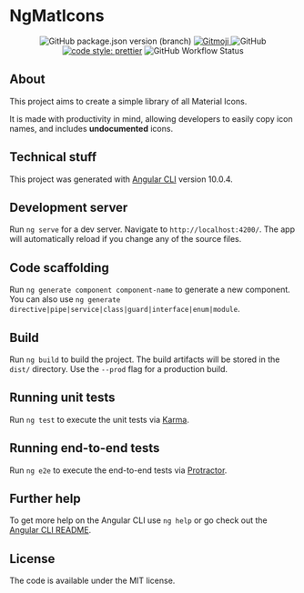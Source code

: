 # NgMatIcons


<p align="center">
<img alt="GitHub package.json version (branch)" src="https://img.shields.io/github/package-json/v/Dugnychon/MaterialIconsLibrary/main?label=version&style=flat-square">
	<a href="https://gitmoji.carloscuesta.me">
		<img src="https://img.shields.io/badge/gitmoji-%20😜%20😍-FFDD67.svg?style=flat-square"
			 alt="Gitmoji">
	</a>
	<img alt="GitHub" src="https://img.shields.io/github/license/Dugnychon/MaterialIconsLibrary?style=flat-square">
	<a href="#badge">
        <img alt="code style: prettier" src="https://img.shields.io/badge/code_style-prettier-ff69b4.svg?style=flat-square"></a>
	<img alt="GitHub Workflow Status" src="https://img.shields.io/github/workflow/status/dugnychon/MaterialIconsLibrary/Build%20&%20Deploy?style=flat-square">
</p>

## About

This project aims to create a simple library of all Material Icons.

It is made with productivity in mind, allowing developers to easily copy icon names, and includes **undocumented** icons.

## Technical stuff

This project was generated with [Angular CLI](https://github.com/angular/angular-cli) version 10.0.4.


## Development server

Run `ng serve` for a dev server. Navigate to `http://localhost:4200/`. The app will automatically reload if you change any of the source files.

## Code scaffolding

Run `ng generate component component-name` to generate a new component. You can also use `ng generate directive|pipe|service|class|guard|interface|enum|module`.

## Build

Run `ng build` to build the project. The build artifacts will be stored in the `dist/` directory. Use the `--prod` flag for a production build.

## Running unit tests

Run `ng test` to execute the unit tests via [Karma](https://karma-runner.github.io).

## Running end-to-end tests

Run `ng e2e` to execute the end-to-end tests via [Protractor](http://www.protractortest.org/).

## Further help

To get more help on the Angular CLI use `ng help` or go check out the [Angular CLI README](https://github.com/angular/angular-cli/blob/master/README.md).


## License

The code is available under the MIT license.
